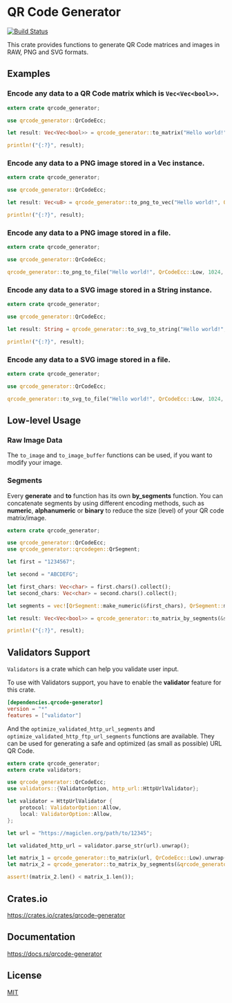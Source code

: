 QR Code Generator
====================

[![Build Status](https://travis-ci.org/magiclen/qrcode-generator.svg?branch=master)](https://travis-ci.org/magiclen/qrcode-generator)

This crate provides functions to generate QR Code matrices and images in RAW, PNG and SVG formats.

## Examples

### Encode any data to a QR Code matrix which is `Vec<Vec<bool>>`.

```rust
extern crate qrcode_generator;

use qrcode_generator::QrCodeEcc;

let result: Vec<Vec<bool>> = qrcode_generator::to_matrix("Hello world!", QrCodeEcc::Low).unwrap();

println!("{:?}", result);
```

### Encode any data to a PNG image stored in a Vec instance.

```rust
extern crate qrcode_generator;

use qrcode_generator::QrCodeEcc;

let result: Vec<u8> = qrcode_generator::to_png_to_vec("Hello world!", QrCodeEcc::Low, 1024).unwrap();

println!("{:?}", result);
```

### Encode any data to a PNG image stored in a file.

```rust
extern crate qrcode_generator;

use qrcode_generator::QrCodeEcc;

qrcode_generator::to_png_to_file("Hello world!", QrCodeEcc::Low, 1024, "path/to/file.png").unwrap();
```

### Encode any data to a SVG image stored in a String instance.

```rust
extern crate qrcode_generator;

use qrcode_generator::QrCodeEcc;

let result: String = qrcode_generator::to_svg_to_string("Hello world!", QrCodeEcc::Low, 1024, None).unwrap();

println!("{:?}", result);
```

### Encode any data to a SVG image stored in a file.

```rust
extern crate qrcode_generator;

use qrcode_generator::QrCodeEcc;

qrcode_generator::to_svg_to_file("Hello world!", QrCodeEcc::Low, 1024, None, "path/to/file.svg").unwrap();
```

## Low-level Usage

### Raw Image Data

The `to_image` and `to_image_buffer` functions can be used, if you want to modify your image.

### Segments

Every **generate** and **to** function has its own **by_segments** function. You can concatenate segments by using different encoding methods, such as **numeric**, **alphanumeric** or **binary** to reduce the size (level) of your QR code matrix/image.

```rust
extern crate qrcode_generator;

use qrcode_generator::QrCodeEcc;
use qrcode_generator::qrcodegen::QrSegment;

let first = "1234567";

let second = "ABCDEFG";

let first_chars: Vec<char> = first.chars().collect();
let second_chars: Vec<char> = second.chars().collect();

let segments = vec![QrSegment::make_numeric(&first_chars), QrSegment::make_alphanumeric(&second_chars)];

let result: Vec<Vec<bool>> = qrcode_generator::to_matrix_by_segments(&segments, QrCodeEcc::Low).unwrap();

println!("{:?}", result);
```

## Validators Support

`Validators` is a crate which can help you validate user input.

To use with Validators support, you have to enable the **validator** feature for this crate.

```toml
[dependencies.qrcode-generator]
version = "*"
features = ["validator"]
```

And the `optimize_validated_http_url_segments` and `optimize_validated_http_ftp_url_segments` functions are available. They can be used for generating a safe and optimized (as small as possible) URL QR Code.

```rust
extern crate qrcode_generator;
extern crate validators;

use qrcode_generator::QrCodeEcc;
use validators::{ValidatorOption, http_url::HttpUrlValidator};

let validator = HttpUrlValidator {
    protocol: ValidatorOption::Allow,
    local: ValidatorOption::Allow,
};

let url = "https://magiclen.org/path/to/12345";

let validated_http_url = validator.parse_str(url).unwrap();

let matrix_1 = qrcode_generator::to_matrix(url, QrCodeEcc::Low).unwrap();
let matrix_2 = qrcode_generator::to_matrix_by_segments(&qrcode_generator::optimize_validated_http_url_segments(&validated_http_url), QrCodeEcc::Low).unwrap();

assert!(matrix_2.len() < matrix_1.len());
```

## Crates.io

https://crates.io/crates/qrcode-generator

## Documentation

https://docs.rs/qrcode-generator

## License

[MIT](LICENSE)